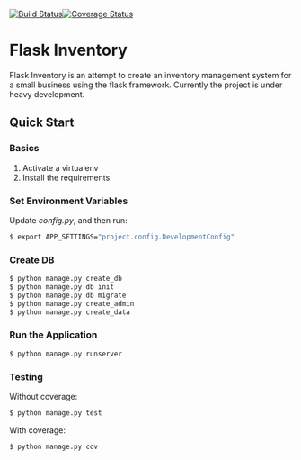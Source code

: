 [![Build Status](https://travis-ci.org/paris3200/flask-inventory.svg)](https://travis-ci.org/paris3200/flask-inventory)[![Coverage Status](https://coveralls.io/repos/paris3200/flask-inventory/badge.svg?branch=master&service=github)](https://coveralls.io/github/paris3200/flask-inventory?branch=master)

# Flask Inventory

Flask Inventory is an attempt to create an inventory management system for
a small business using the flask framework.  Currently the project is under heavy
development.  



## Quick Start

### Basics

1. Activate a virtualenv
1. Install the requirements

### Set Environment Variables

Update *config.py*, and then run:

```sh
$ export APP_SETTINGS="project.config.DevelopmentConfig"
```

### Create DB

```sh
$ python manage.py create_db
$ python manage.py db init
$ python manage.py db migrate
$ python manage.py create_admin
$ python manage.py create_data
```

### Run the Application

```sh
$ python manage.py runserver
```

### Testing

Without coverage:

```sh
$ python manage.py test
```

With coverage:

```sh
$ python manage.py cov
```
